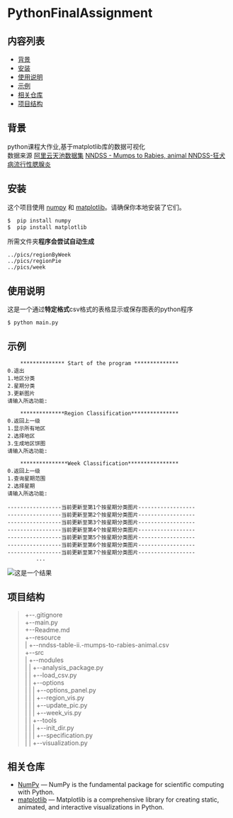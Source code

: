 # PythonFinalAssignment

## 内容列表

- [背景](#背景)
- [安装](#安装)
- [使用说明](#使用说明)
- [示例](#示例)
- [相关仓库](#相关仓库)
- [项目结构 ](#项目结构)
## 背景
python课程大作业,基于matplotlib库的数据可视化  
数据来源 [阿里云天池数据集](https://tianchi.aliyun.com/?spm=5176.12282013.J_3941670930.2.180d13deZMBtbf)
[NNDSS - Mumps to Rabies, animal NNDSS-狂犬病流行性腮腺炎](https://tianchi.aliyun.com/dataset/dataDetail?dataId=90774)

## 安装

这个项目使用 [numpy](https://numpy.org/) 和 [matplotlib](https://matplotlib.org/)。请确保你本地安装了它们。

```sh
$  pip install numpy
$  pip install matplotlib
```

所需文件夹**程序会尝试自动生成**
```shell
../pics/regionByWeek
../pics/regionPie
../pics/week
```
## 使用说明

这是一个通过**特定格式**csv格式的表格显示或保存图表的python程序  

```sh
$ python main.py
```


## 示例

```shell
	************** Start of the program **************
0.退出
1.地区分类
2.星期分类
3.更新图片
请输入所选功能:
```

```shell
	**************Region Classification***************
0.返回上一级
1.显示所有地区
2.选择地区
3.生成地区饼图
请输入所选功能:
```

```shell
	***************Week Classification****************
0.返回上一级
1.查询星期范围
2.选择星期
请输入所选功能:
```

```shell
-----------------当前更新至第1个按星期分类图片------------------
-----------------当前更新至第2个按星期分类图片------------------
-----------------当前更新至第3个按星期分类图片------------------
-----------------当前更新至第4个按星期分类图片------------------
-----------------当前更新至第5个按星期分类图片------------------
-----------------当前更新至第6个按星期分类图片------------------
-----------------当前更新至第7个按星期分类图片------------------
		 ...
```

![这是一个结果](https://test-resource-1310107767.cos.ap-nanjing.myqcloud.com/%E6%82%A3%E7%97%85%E4%BA%BA%E6%95%B0%E7%BB%9F%E8%AE%A1%E8%A1%A8%EF%BC%882014%EF%BC%89%E5%9C%B0%E5%8C%BA%E5%88%86%E5%B8%83%E5%9B%BE.jpg "2014")

## 项目结构
> +--.gitignore  
+--main.py    
+--Readme.md  
+--resource  
| +--nndss-table-ii.-mumps-to-rabies-animal.csv  
+--src  
| +--modules  
| | +--analysis_package.py   
| | +--load_csv.py   
| | +--options  
| | | +--options_panel.py  
| | | +--region_vis.py  
| | | +--update_pic.py  
| | | +--week_vis.py  
| | +--tools  
| | | +--init_dir.py  
| | | +--specification.py  
| | +--visualization.py  

## 相关仓库

- [NumPy](https://github.com/numpy/numpy) — NumPy is the fundamental package for scientific computing with Python.
- [matplotlib](https://github.com/matplotlib/matplotlib) — Matplotlib is a comprehensive library for creating static, animated, and interactive visualizations in Python.


